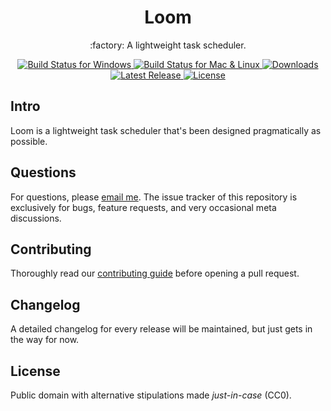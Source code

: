 <h1 align="center">
  Loom
</h1>

<p align="center">
  :factory: A lightweight task scheduler.
</p>

<p align="center">
  <a href="https://ci.appveyor.com/project/origamicomet/loom/branch/master">
    <img alt="Build Status for Windows" src="https://img.shields.io/appveyor/ci/origamicomet/loom.svg">
  </a>

  <a href="https://travis-ci.org/origamicomet/loom">
    <img alt="Build Status for Mac & Linux" src="https://img.shields.io/travis/origamicomet/loom/master.svg?label=build">
  </a>

  <a href="https://github.com/origamicomet/loom/releases">
    <img alt="Downloads" src="https://img.shields.io/github/downloads/origamicomet/loom/total.svg">
  </a>

  <br>

  <a href="https://github.com/origamicomet/loom/releases">
    <img alt="Latest Release" src="https://img.shields.io/github/release/origamicomet/loom.svg">
  </a>

  <a href="https://github.com/origamicomet/loom/blob/master/LICENSE">
    <img alt="License" src="https://img.shields.io/badge/license-CC0-blue.svg">
  </a>
</p>

## Intro

Loom is a lightweight task scheduler that's been designed pragmatically as possible.

## Questions

For questions, please [email me](mailto:mike@origamicomet.com). The issue tracker of this repository is exclusively for bugs, feature requests, and very occasional meta discussions.

## Contributing

Thoroughly read our [contributing guide](https://github.com/origamicomet/loom/blob/master/CONTRIBUTING) before opening a pull request.

## Changelog

A detailed changelog for every release will be maintained, but just gets in the way for now.

## License

Public domain with alternative stipulations made _just-in-case_ (CC0).
